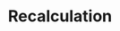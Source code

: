 --- 
title: "Recalculation"
publishdate: "2019-3-7T16:48:46+02:00"
src: "https://365manga.net/manga/recalculation"
image: "https://data.365manga.net/images/thumbnails/24783-recalculation.jpg"
description: "Amemori hears a rumor that her classmate, Kisaragi, has gotten a boyfriend. Prequel: As Yet I Have No Name (http://www.batoto.net/comic/_/comics/namae-wa-mada-nai-r10733/)"
---